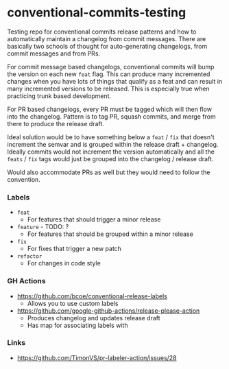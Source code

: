 # conventional-commits-testing

Testing repo for conventional commits release patterns and how to automatically maintain a changelog from commit messages. There are basically two schools of thought for auto-generating changelogs, from commit messages and from PRs. 

For commit message based changelogs, conventional commits will bump the version on each new `feat` flag. This can produce many incremented changes when you have lots of things that qualify as a feat and can result in many incremented versions to be released. This is especially true when practicing trunk based development. 

For PR based changelogs, every PR must be tagged which will then flow into the changelog. Pattern is to tag PR, squash commits, and merge from there to produce the release draft. 

Ideal solution would be to have something below a `feat` / `fix` that doesn't increment the semvar and is grouped within the release draft + changelog. Ideally commits would not increment the version automatically and all the `feats` / `fix` tags would just be grouped into the changelog / release draft. 

Would also accommodate PRs as well but they would need to follow the convention. 


### Labels 

- `feat` 
  - For features that should trigger a minor release 
- `feature` - TODO: ?
  - For features that should be grouped within a minor release 
- `fix`
  - For fixes that trigger a new patch 
- `refactor`
  - For changes in code style 

### GH Actions 

- https://github.com/bcoe/conventional-release-labels
  - Allows you to use custom labels 
- https://github.com/google-github-actions/release-please-action
  - Produces changelog and updates release draft
  - Has map for associating labels with 

###  Links 

- https://github.com/TimonVS/pr-labeler-action/issues/28
